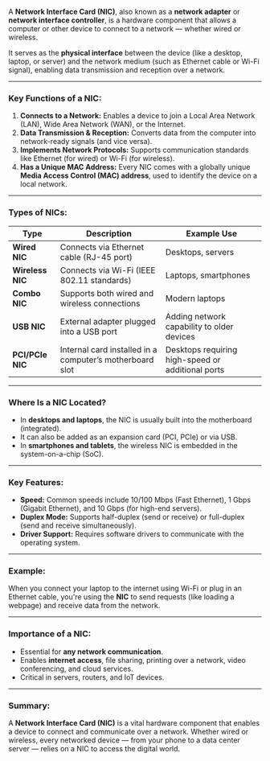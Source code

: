 A **Network Interface Card (NIC)**, also known as a **network adapter** or **network interface controller**, is a hardware component that allows a computer or other device to connect to a network — whether wired or wireless.

It serves as the **physical interface** between the device (like a desktop, laptop, or server) and the network medium (such as Ethernet cable or Wi-Fi signal), enabling data transmission and reception over a network.

---

### Key Functions of a NIC:

1. **Connects to a Network:** Enables a device to join a Local Area Network (LAN), Wide Area Network (WAN), or the Internet.
2. **Data Transmission & Reception:** Converts data from the computer into network-ready signals (and vice versa).
3. **Implements Network Protocols:** Supports communication standards like Ethernet (for wired) or Wi-Fi (for wireless).
4. **Has a Unique MAC Address:** Every NIC comes with a globally unique **Media Access Control (MAC) address**, used to identify the device on a local network.

---

### Types of NICs:

| Type             | Description                                              | Example Use                                       |
| ---------------- | -------------------------------------------------------- | ------------------------------------------------- |
| **Wired NIC**    | Connects via Ethernet cable (RJ-45 port)                 | Desktops, servers                                 |
| **Wireless NIC** | Connects via Wi-Fi (IEEE 802.11 standards)               | Laptops, smartphones                              |
| **Combo NIC**    | Supports both wired and wireless connections             | Modern laptops                                    |
| **USB NIC**      | External adapter plugged into a USB port                 | Adding network capability to older devices        |
| **PCI/PCIe NIC** | Internal card installed in a computer’s motherboard slot | Desktops requiring high-speed or additional ports |

---

### Where Is a NIC Located?

- In **desktops and laptops**, the NIC is usually built into the motherboard (integrated).
- It can also be added as an expansion card (PCI, PCIe) or via USB.
- In **smartphones and tablets**, the wireless NIC is embedded in the system-on-a-chip (SoC).

---

### Key Features:

- **Speed:** Common speeds include 10/100 Mbps (Fast Ethernet), 1 Gbps (Gigabit Ethernet), and 10 Gbps (for high-end servers).
- **Duplex Mode:** Supports half-duplex (send or receive) or full-duplex (send and receive simultaneously).
- **Driver Support:** Requires software drivers to communicate with the operating system.

---

### Example:

When you connect your laptop to the internet using Wi-Fi or plug in an Ethernet cable, you're using the **NIC** to send requests (like loading a webpage) and receive data from the network.

---

### Importance of a NIC:

- Essential for **any network communication**.
- Enables **internet access**, file sharing, printing over a network, video conferencing, and cloud services.
- Critical in servers, routers, and IoT devices.

---

### Summary:

A **Network Interface Card (NIC)** is a vital hardware component that enables a device to connect and communicate over a network. Whether wired or wireless, every networked device — from your phone to a data center server — relies on a NIC to access the digital world.
